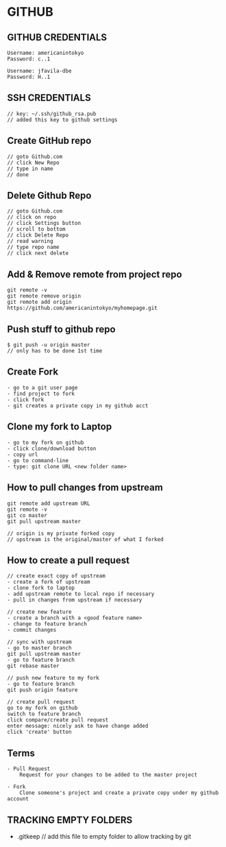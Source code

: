 # GITHUB

## GITHUB CREDENTIALS

	Username: americanintokyo
	Password: c..1

	Username: jfavila-dbe
	Password: H..1

## SSH CREDENTIALS

	// key: ~/.ssh/github_rsa.pub
	// added this key to github settings

## Create GitHub repo
	// goto Github.com
	// click New Repo
	// type in name
	// done

## Delete Github Repo
	// goto Github.com
	// click on repo
	// click Settings button
	// scroll to bottom
	// click Delete Repo
	// read warning
	// type repo name
	// click next delete

## Add & Remove remote from project repo
	git remote -v
	git remote remove origin
	git remote add origin https://github.com/americanintokyo/myhomepage.git

## Push stuff to github repo
	$ git push -u origin master
	// only has to be done 1st time

## Create Fork
	- go to a git user page
	- find project to fork
	- click fork
	- git creates a private copy in my github acct

## Clone my fork to Laptop

	- go to my fork on github
	- click clone/download button
	- copy url
	- go to command-line 
	- type: git clone URL <new folder name>

## How to pull changes from upstream

	git remote add upstream URL
	git remote -v
	git co master
	git pull upstream master

	// origin is my private forked copy
	// upstream is the original/master of what I forked

## How to create a pull request

	// create exact copy of upstream
	- create a fork of upstream
	- clone fork to laptop
	- add upstream remote to local repo if necessary
	- pull in changes from upstream if necessary

	// create new feature
	- create a branch with a <good feature name>
	- change to feature branch
	- commit changes

	// sync with upstream
	- go to master branch
	git pull upstream master
	- go to feature branch
	git rebase master

	// push new feature to my fork
	- go to feature branch
	git push origin feature

	// create pull request
	go to my fork on github
	switch to feature branch
	click compare/create pull request
	enter message: nicely ask to have change added
	click 'create' button

## Terms

	- Pull Request
		Request for your changes to be added to the master project

	- Fork
		Clone someone's project and create a private copy under my github account

## TRACKING EMPTY FOLDERS

- .gitkeep
	// add this file to empty folder to allow tracking by git



















